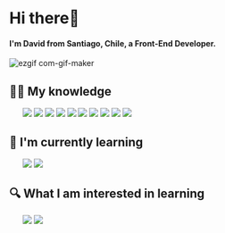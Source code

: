 # Hi there👋

#### I'm David from Santiago, Chile, a Front-End Developer.

![ezgif com-gif-maker](https://user-images.githubusercontent.com/91069463/174680978-5324098c-743d-4494-9b1a-fd4ea1203dbd.gif)

## 👨‍💻 My knowledge
<ul>
<img src="https://img.shields.io/badge/JavaScript-000?style=for-the-badge&logo=javascript&logoColor=ffff00"/> 
<img src="https://img.shields.io/badge/-HTML5-E34F26?style=for-the-badge&logo=HTML5&logoColor=white"/>
<img src="https://img.shields.io/badge/-CSS3-1572B6?style=for-the-badge&logo=CSS3&logoColor=white"/>
<img src="https://img.shields.io/badge/bootstrap-%23563D7C.svg?style=for-the-badge&logo=bootstrap&logoColor=white"/>
<img src="https://img.shields.io/badge/-Github-181717?style=for-the-badge&logo=GitHub&logoColor=white"/>
<img src="https://img.shields.io/badge/-Git-F44D27?style=for-the-badge&logo=Git&logoColor=white"/>
<img src="https://img.shields.io/badge/Linux-fff?style=for-the-badge&logo=linux&logoColor=black"/>
<img src="https://img.shields.io/badge/Python-111?style=for-the-badge&logo=Python&logoColor=090"/>
<img src="https://img.shields.io/badge/flask-%23000.svg?style=for-the-badge&logo=flask&logoColor=white"/>  
<img src="https://img.shields.io/badge/-MySQL-F29111?style=for-the-badge&logo=MySQL&logoColor=white"/>
</ul>


## 📖 I'm currently learning
<ul>
<img src="https://img.shields.io/badge/React-00a?style=for-the-badge&logo=React"/>
<img src="https://img.shields.io/badge/MongoDB-1a391c?style=for-the-badge&logo=mongodb&logoColor=0f0" />
</ul>

## 🔍 What I am interested in learning
<ul>
<img src="https://img.shields.io/badge/Sass-c36d8f?style=for-the-badge&logo=sass&logoColor=fff" />
<img src="https://img.shields.io/badge/Next.js-000?style=for-the-badge&logo=next.js&logoColor=FFFFFF" />
</ul>
